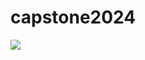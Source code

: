 # capstone2024
 
<img src="https://capsule-render.vercel.app/api?type=cylinder&color=auto&height=300&section=header&text=capsule%20render&fontSize=90" />

